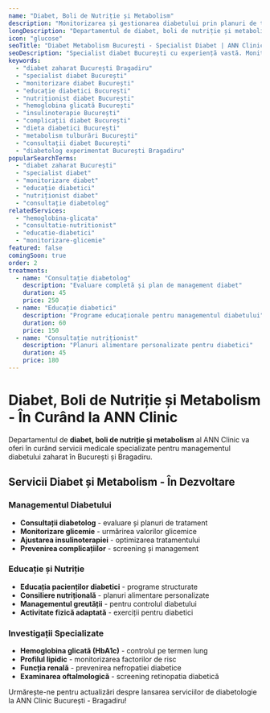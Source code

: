 ```yaml
---
name: "Diabet, Boli de Nutriție și Metabolism"
description: "Monitorizarea și gestionarea diabetului prin planuri de tratament personalizate și consiliere specializată pentru un stil de viață sănătos"
longDescription: "Departamentul de diabet, boli de nutriție și metabolism al ANN Clinic va oferi servicii medicale specializate pentru diagnosticarea și tratamentul diabetului zaharat și tulburărilor metabolice în București. Echipa noastră de specialiști va utiliza abordări moderne pentru managementul diabetului și educația pacienților."
icon: "glucose"
seoTitle: "Diabet Metabolism București - Specialist Diabet | ANN Clinic"
seoDescription: "Specialist diabet București cu experiență vastă. Monitorizare diabet, educație diabetici, planuri nutriționale. În curând la ANN Clinic Bragadiru."
keywords:
  - "diabet zaharat București Bragadiru"
  - "specialist diabet București"
  - "monitorizare diabet București"
  - "educație diabetici București"
  - "nutriționist diabet București"
  - "hemoglobina glicată București"
  - "insulinoterapie București"
  - "complicații diabet București"
  - "dieta diabetici București"
  - "metabolism tulburări București"
  - "consultații diabet București"
  - "diabetolog experimentat București Bragadiru"
popularSearchTerms:
  - "diabet zaharat București"
  - "specialist diabet"
  - "monitorizare diabet"
  - "educație diabetici"
  - "nutriționist diabet"
  - "consultație diabetolog"
relatedServices:
  - "hemoglobina-glicata"
  - "consultatie-nutritionist"
  - "educatie-diabetici"
  - "monitorizare-glicemie"
featured: false
comingSoon: true
order: 2
treatments:
  - name: "Consultație diabetolog"
    description: "Evaluare completă și plan de management diabet"
    duration: 45
    price: 250
  - name: "Educație diabetici"
    description: "Programe educaționale pentru managementul diabetului"
    duration: 60
    price: 150
  - name: "Consultație nutriționist"
    description: "Planuri alimentare personalizate pentru diabetici"
    duration: 45
    price: 180
---
```


# Diabet, Boli de Nutriție și Metabolism - În Curând la ANN Clinic

Departamentul de **diabet, boli de nutriție și metabolism** al ANN Clinic va oferi în curând servicii medicale specializate pentru managementul diabetului zaharat în București și Bragadiru.

## Servicii Diabet și Metabolism - În Dezvoltare

### Managementul Diabetului

- **Consultații diabetolog** - evaluare și planuri de tratament
- **Monitorizare glicemie** - urmărirea valorilor glicemice
- **Ajustarea insulinoterapiei** - optimizarea tratamentului
- **Prevenirea complicațiilor** - screening și management

### Educație și Nutriție

- **Educația pacienților diabetici** - programe structurate
- **Consiliere nutrițională** - planuri alimentare personalizate
- **Managementul greutății** - pentru controlul diabetului
- **Activitate fizică adaptată** - exerciții pentru diabetici

### Investigații Specializate

- **Hemoglobina glicată (HbA1c)** - controlul pe termen lung
- **Profilul lipidic** - monitorizarea factorilor de risc
- **Funcția renală** - prevenirea nefropatiei diabetice
- **Examinarea oftalmologică** - screening retinopatia diabetică

Urmărește-ne pentru actualizări despre lansarea serviciilor de diabetologie la ANN Clinic București - Bragadiru!
